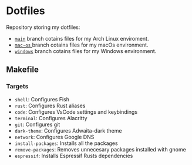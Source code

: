 # Dotfiles
Repository storing my dotfiles:
- [`main`](https://github.com/SergioGasquez/dotfiles) branch cotains files for my Arch Linux enviroment.
- [`mac-os` ](https://github.com/SergioGasquez/dotfiles/tree/mac-os)branch cotains files for my macOs environment.
- [`windows`](https://github.com/SergioGasquez/dotfiles/tree/windows) branch cotains files for my Windows environment.

## Makefile
### Targets
* `shell`: Configures Fish
* `rust`: Configures Rust aliases
* `code`: Configures VsCode settings and keybindings
* `terminal`: Configures Alacritty
* `git`: Configures git
* `dark-theme`: Configures Adwaita-dark theme
* `network`: Configures Google DNS
* `install-packages`: Installs all the packages
* `remove-packages`: Removes unnecesary packages installed with gnome
* `espressif`: Installs Espressif Rusts dependencies
